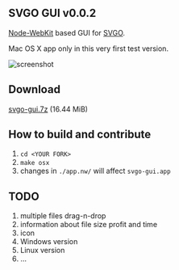 ## SVGO GUI v0.0.2

[Node-WebKit](https://github.com/rogerwang/node-webkit) based GUI for [SVGO](https://github.com/svg/svgo).

Mac OS X app only in this very first test version.

![screenshot](https://raw.github.com/svg/svgo-gui/master/screenshot.png)

## Download

[svgo-gui.7z](https://dl.dropbox.com/s/4k1kerm14pbrcly/svgo-gui.7z?dl=1) (16.44 MiB)

## How to build and contribute

1. `cd <YOUR FORK>`
2. `make osx`
3. changes in `./app.nw/` will affect `svgo-gui.app`

## TODO

1. multiple files drag-n-drop
2. information about file size profit and time
3. icon
4. Windows version
5. Linux version
6. …
